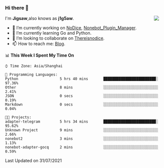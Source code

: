 ### Hi there 👋

<a href="#">
  <img align="right" src="https://github-readme-stats.vercel.app/api?username=j1g5awi&count_private=true&show_icons=true&title_color=80070B&text_color=B3B3B3&bg_color=212121&icon_color=80070B" />
</a>

I'm **Jigsaw**,also knows as **j1g5aw**.

- 🔭 I’m currently working on [NoDice](https://github.com/thereisnodice/nodice2), [Nonebot_Plugin_Manager](https://github.com/Jigsaw111/nonebot_plugin_manager).
- 🌱 I’m currently learning Go and Python.
- 👯 I’m looking to collaborate on [Thereisnodice](https://github.com/thereisnodice).
- 📫 How to reach me: [Blog](https://blog.maddestroyer.xyz/).

<!--START_SECTION:waka-->
📊 **This Week I Spent My Time On** 

```text
⌚︎ Time Zone: Asia/Shanghai

💬 Programming Languages: 
Python                   5 hrs 40 mins       ████████████████████████░   97.36% 
Other                    8 mins              ░░░░░░░░░░░░░░░░░░░░░░░░░   2.41% 
JSON                     0 secs              ░░░░░░░░░░░░░░░░░░░░░░░░░   0.19% 
Markdown                 0 secs              ░░░░░░░░░░░░░░░░░░░░░░░░░   0.04%

🐱‍💻 Projects: 
adapter-telegram         5 hrs 34 mins       ████████████████████████░   95.62% 
Unknown Project          9 mins              ░░░░░░░░░░░░░░░░░░░░░░░░░   2.66% 
nonebot2                 3 mins              ░░░░░░░░░░░░░░░░░░░░░░░░░   1.13% 
nonebot-adapter-gocq     2 mins              ░░░░░░░░░░░░░░░░░░░░░░░░░   0.59%

```


 Last Updated on 31/07/2021
<!--END_SECTION:waka-->
